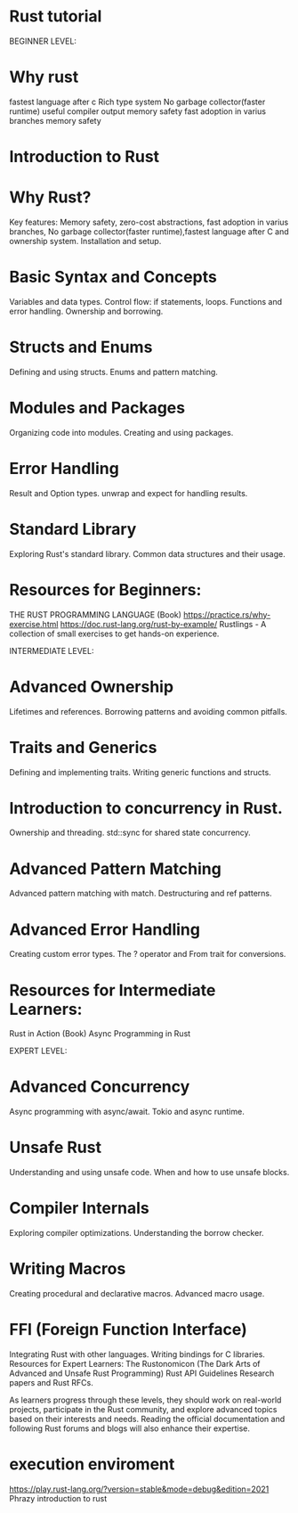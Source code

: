 # Rust tutorial

BEGINNER LEVEL:
# Why rust
fastest language after c
Rich type system
No garbage collector(faster runtime)
useful compiler output memory safety
fast adoption in varius branches
memory safety
# Introduction to Rust
# Why Rust?
Key features: Memory safety, zero-cost abstractions, fast adoption in varius branches, No garbage collector(faster runtime),fastest language after C and ownership system.
Installation and setup.
# Basic Syntax and Concepts
Variables and data types.
Control flow: if statements, loops.
Functions and error handling.
Ownership and borrowing.
# Structs and Enums
Defining and using structs.
Enums and pattern matching.
# Modules and Packages
Organizing code into modules.
Creating and using packages.
#  Error Handling
Result and Option types.
unwrap and expect for handling results.
# Standard Library
Exploring Rust's standard library.
Common data structures and their usage.

# Resources for Beginners:
THE RUST PROGRAMMING LANGUAGE (Book)
https://practice.rs/why-exercise.html
https://doc.rust-lang.org/rust-by-example/ 
Rustlings - A collection of small exercises to get hands-on experience.

INTERMEDIATE LEVEL:
# Advanced Ownership
Lifetimes and references.
Borrowing patterns and avoiding common pitfalls.
# Traits and Generics
Defining and implementing traits.
Writing generic functions and structs.
# Introduction to concurrency in Rust.
Ownership and threading.
std::sync for shared state concurrency.
# Advanced Pattern Matching
Advanced pattern matching with match.
Destructuring and ref patterns.
# Advanced Error Handling
Creating custom error types.
The ? operator and From trait for conversions.

# Resources for Intermediate Learners:
Rust in Action (Book)
Async Programming in Rust

EXPERT LEVEL:
# Advanced Concurrency
Async programming with async/await.
Tokio and async runtime.
# Unsafe Rust
Understanding and using unsafe code.
When and how to use unsafe blocks.
# Compiler Internals
Exploring compiler optimizations.
Understanding the borrow checker.
# Writing Macros
Creating procedural and declarative macros.
Advanced macro usage.
# FFI (Foreign Function Interface)
Integrating Rust with other languages.
Writing bindings for C libraries.
Resources for Expert Learners:
The Rustonomicon (The Dark Arts of Advanced and Unsafe Rust Programming)
Rust API Guidelines
Research papers and Rust RFCs.

As learners progress through these levels, they should work on real-world projects, participate in the Rust community, and explore advanced topics based on their interests and needs. Reading the official documentation and following Rust forums and blogs will also enhance their expertise.

# execution enviroment 
https://play.rust-lang.org/?version=stable&mode=debug&edition=2021
Phrazy introduction to rust
